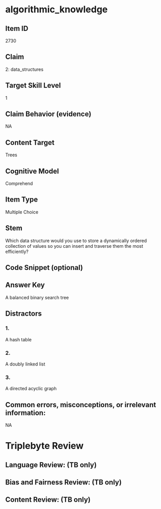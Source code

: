 # algorithmic_knowledge

## Item ID
2730

## Claim
2: data_structures

## Target Skill Level
1

## Claim Behavior (evidence)
NA

## Content Target
Trees

## Cognitive Model
Comprehend

## Item Type
Multiple Choice

## Stem
Which data structure would you use to store a dynamically ordered collection of values so you can insert and traverse them the most efficiently?

## Code Snippet (optional)

## Answer Key
A balanced binary search tree

## Distractors
### 1.
A hash table

### 2.
A doubly linked list

### 3.
A directed acyclic graph

## Common errors, misconceptions, or irrelevant information:
NA

# Triplebyte Review

## Language Review: (TB only)

## Bias and Fairness Review: (TB only)

## Content Review: (TB only)
